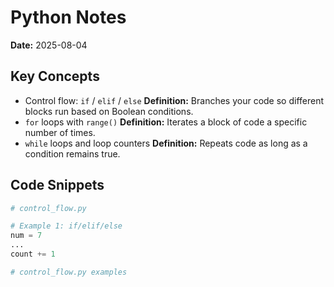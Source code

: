 # Python Notes  
**Date:** 2025-08-04

## Key Concepts

- Control flow: `if` / `elif` / `else` 
**Definition:** Branches your code so different blocks run based on Boolean conditions.
- `for` loops with `range()`
**Definition:** Iterates a block of code a specific number of times.
- `while` loops and loop counters
**Definition:** Repeats code as long as a condition remains true.

## Code Snippets
```python
# control_flow.py

# Example 1: if/elif/else
num = 7
...
count += 1

# control_flow.py examples